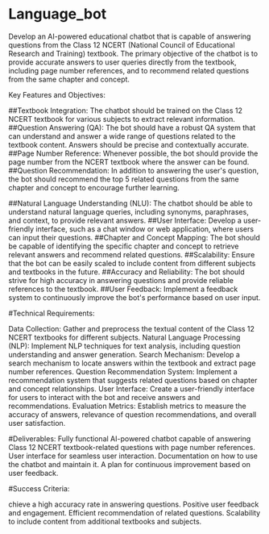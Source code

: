 # Language_bot

Develop an AI-powered educational chatbot that is capable of answering questions from the Class 12 NCERT (National Council of Educational Research and Training) textbook. The primary objective of the chatbot is to provide accurate answers to user queries directly from the textbook, including page number references, and to recommend related questions from the same chapter and concept.

Key Features and Objectives:

##Textbook Integration: 
The chatbot should be trained on the Class 12 NCERT textbook for various subjects to extract relevant information.
##Question Answering (QA): 
The bot should have a robust QA system that can understand and answer a wide range of questions related to the textbook content. Answers should be precise and contextually accurate.
##Page Number Reference: 
Whenever possible, the bot should provide the page number from the NCERT textbook where the answer can be found.
##Question Recommendation: 
In addition to answering the user's question, the bot should recommend the top 5 related questions from the same chapter and concept to encourage further learning.

##Natural Language Understanding (NLU): 
The chatbot should be able to understand natural language queries, including synonyms, paraphrases, and context, to provide relevant answers.
##User Interface: 
Develop a user-friendly interface, such as a chat window or web application, where users can input their questions.
##Chapter and Concept Mapping: 
The bot should be capable of identifying the specific chapter and concept to retrieve relevant answers and recommend related questions.
##Scalability: 
Ensure that the bot can be easily scaled to include content from different subjects and textbooks in the future.
##Accuracy and Reliability: 
The bot should strive for high accuracy in answering questions and provide reliable references to the textbook.
##User Feedback: 
Implement a feedback system to continuously improve the bot's performance based on user input.

#Technical Requirements:

Data Collection: Gather and preprocess the textual content of the Class 12 NCERT textbooks for different subjects.
Natural Language Processing (NLP): Implement NLP techniques for text analysis, including question understanding and answer generation.
Search Mechanism: Develop a search mechanism to locate answers within the textbook and extract page number references.
Question Recommendation System: Implement a recommendation system that suggests related questions based on chapter and concept relationships.
User Interface: Create a user-friendly interface for users to interact with the bot and receive answers and recommendations.
Evaluation Metrics: Establish metrics to measure the accuracy of answers, relevance of question recommendations, and overall user satisfaction.

#Deliverables:
Fully functional AI-powered chatbot capable of answering Class 12 NCERT textbook-related questions with page number references.
User interface for seamless user interaction.
Documentation on how to use the chatbot and maintain it.
A plan for continuous improvement based on user feedback.

#Success Criteria:

chieve a high accuracy rate in answering questions.
Positive user feedback and engagement.
Efficient recommendation of related questions.
Scalability to include content from additional textbooks and subjects.
